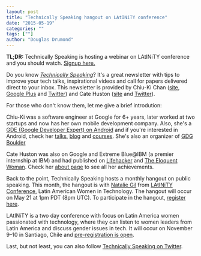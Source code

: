 ```yaml
---
layout: post
title: "Technically Speaking hangout on LAtINiTY conference"
date: "2015-05-19"
categories: ""
tags: [""]
author: "Douglas Drumond"
---
```


**TL;DR:** Technically Speaking is hosting a webinar on LAtINiTY conference and you
should watch. [Signup here.](http://dd19.tk/ts-webinar-latinity)

Do you know [_Technically Speaking_](http://www.techspeak.email/)? It's a great
newsletter with tips to improve your tech talks, inspirational videos and call
for papers delivered direct to your inbox. This newsletter is provided by
Chiu-Ki Chan ([site](http://www.sqisland.com/), [Google
Plus](https://google.com/+ChiuKiChan) and
[Twitter](https://twitter.com/chiuki)) and Cate Huston
([site](http://www.catehuston.com/) and
[Twitter](https://twitter.com/catehstn)). 

For those who don't know them, let me give a brief introdution:

Chiu-Ki was a software engineer at Google for 6+ years, later worked at two
startups and now has her own mobile development company. Also, she's a [GDE
(Google Developer Expert) on
Android](https://developers.google.com/experts/people/chiu-ki-chan) and if
you're interested in Android, check her [talks](http://chiuki.github.io/),
[blog](http://blog.sqisland.com/) and
[courses](http://www.pluralsight.com/author/chiuki-chan). She's also an
organizer of [GDG
Boulder](https://developers.google.com/groups/chapter/110545238773247324753/)

Cate Huston was also on Google and Extreme Blue@IBM (a premier internship at
IBM) and had published on
[Lifehacker](http://www.lifehacker.com.au/author/cate-huston/) and [The
Eloquent Woman](http://eloquentwoman.blogspot.co.uk/). Check her [about
page](http://www.catehuston.com/blog/about/) to see all her achievements.

Back to the point, Technically Speaking hosts a monthly hangout on public
speaking. This month, the hangout is with [Natalie
Gil](https://twitter.com/ratalie) from [LAtINiTY
Conference](http://www.latinity.info/), Latin American Women in Technology. The
hangout will occur on May 21 at 1pm PDT (8pm UTC). To participate in the
hangout, [register here](http://dd19.tk/ts-webinar-latinity).

LAtINiTY is a two day conference with focus on Latin America women passionated
with technology, where they can listen to women leaders from Latin America and
discuss gender issues in tech. It will occur on November 9–10 in Santiago,
Chile and [pre-registration is open](http://www.latinity.info/).

Last, but not least, you can also follow [Technically Speaking on
Twitter](https://twitter.com/techspeakdigest).
